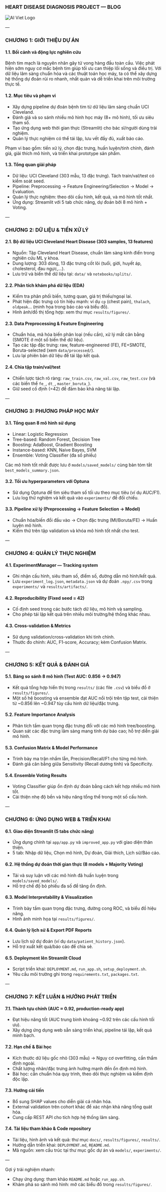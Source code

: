 ### HEART DISEASE DIAGNOSIS PROJECT — BLOG

![AI Viet Logo](assets/AIVietLT-logo.png)

—

### CHƯƠNG 1: GIỚI THIỆU DỰ ÁN

#### 1.1. Bối cảnh và động lực nghiên cứu

Bệnh tim mạch là nguyên nhân gây tử vong hàng đầu toàn cầu. Việc phát hiện sớm nguy cơ mắc bệnh tim giúp tối ưu can thiệp lối sống và điều trị. Với dữ liệu lâm sàng chuẩn hóa và các thuật toán học máy, ta có thể xây dựng hệ thống dự đoán rủi ro nhanh, nhất quán và dễ triển khai trên môi trường thực tế.

#### 1.2. Mục tiêu và phạm vi

- Xây dựng pipeline dự đoán bệnh tim từ dữ liệu lâm sàng chuẩn UCI Cleveland.
- Đánh giá và so sánh nhiều mô hình học máy (8+ mô hình), tối ưu siêu tham số.
- Tạo ứng dụng web thời gian thực (Streamlit) cho bác sĩ/người dùng trải nghiệm.
- Quản lý thực nghiệm có thể tái lập, lưu vết đầy đủ, xuất báo cáo.

Phạm vi bao gồm: tiền xử lý, chọn đặc trưng, huấn luyện/tinh chỉnh, đánh giá, giải thích mô hình, và triển khai prototype sản phẩm.

#### 1.3. Tổng quan giải pháp

- Dữ liệu: UCI Cleveland (303 mẫu, 13 đặc trưng). Tách train/val/test có kiểm soát seed.
- Pipeline: Preprocessing → Feature Engineering/Selection → Model → Evaluation.
- Quản lý thực nghiệm: theo dõi cấu hình, kết quả, và mô hình tốt nhất.
- Ứng dụng: Streamlit với 5 tab chức năng, dự đoán bởi 8 mô hình + Voting.

—

### CHƯƠNG 2: DỮ LIỆU & TIỀN XỬ LÝ

#### 2.1. Bộ dữ liệu UCI Cleveland Heart Disease (303 samples, 13 features)

- Nguồn: Tập Cleveland Heart Disease, chuẩn lâm sàng kinh điển trong nghiên cứu ML y khoa.
- Dung lượng: 303 dòng, 13 đặc trưng cốt lõi (tuổi, giới, huyết áp, cholesterol, đau ngực,...).
- Lưu trữ và biến thể dữ liệu tại: `data/` và `notebooks/splits/`.

#### 2.2. Phân tích khám phá dữ liệu (EDA)

- Kiểm tra phân phối biến, tương quan, giá trị thiếu/ngoại lai.
- Phát hiện đặc trưng có tín hiệu mạnh: ví dụ `cp` (chest pain), `thalach`, `oldpeak`... (minh họa trong báo cáo và biểu đồ).
- Hình ảnh/đồ thị tổng hợp: xem thư mục `results/figures/`.

#### 2.3. Data Preprocessing & Feature Engineering

- Chuẩn hóa, mã hóa biến phân loại (nếu cần), xử lý mất cân bằng (SMOTE ở một số biến thể dữ liệu).
- Tạo các tập đặc trưng: raw, feature-engineered (FE), FE+SMOTE, Boruta-selected (xem `data/processed/`).
- Lưu lại phiên bản dữ liệu để tái lập kết quả.

#### 2.4. Chia tập train/val/test

- Chiến lược tách rõ ràng: `raw_train.csv`, `raw_val.csv`, `raw_test.csv` (và các biến thể `fe_`, `dt_`, `master_boruta_`).
- Giữ seed cố định (=42) để đảm bảo khả năng tái lập.

—

### CHƯƠNG 3: PHƯƠNG PHÁP HỌC MÁY

#### 3.1. Tổng quan 8 mô hình sử dụng

- Linear: Logistic Regression
- Tree-based: Random Forest, Decision Tree
- Boosting: AdaBoost, Gradient Boosting
- Instance-based: KNN, Naive Bayes, SVM
- Ensemble: Voting Classifier (đa số phiếu)

Các mô hình tốt nhất được lưu ở `models/saved_models/` cùng bản tóm tắt `best_models_summary.json`.

#### 3.2. Tối ưu hyperparameters với Optuna

- Sử dụng Optuna để tìm siêu tham số tối ưu theo mục tiêu (ví dụ AUC/F1).
- Lưu log thử nghiệm và kết quả vào `experiments/` để đối chiếu.

#### 3.3. Pipeline xử lý (Preprocessing → Feature Selection → Model)

- Chuẩn hóa/biến đổi đầu vào → Chọn đặc trưng (MI/Boruta/FE) → Huấn luyện mô hình.
- Kiểm thử trên tập validation và khóa mô hình tốt nhất cho test.

—

### CHƯƠNG 4: QUẢN LÝ THỰC NGHIỆM

#### 4.1. ExperimentManager — Tracking system

- Ghi nhận cấu hình, siêu tham số, điểm số, đường dẫn mô hình/kết quả.
- Lưu `experiment_log.json`, `metadata.json` và dự đoán `.npy/.csv` trong `experiments/` và `results/artifacts/`.

#### 4.2. Reproducibility (Fixed seed = 42)

- Cố định seed trong các bước tách dữ liệu, mô hình và sampling.
- Cho phép tái lập kết quả trên nhiều môi trường/hệ thống khác nhau.

#### 4.3. Cross-validation & Metrics

- Sử dụng validation/cross-validation khi tinh chỉnh.
- Thước đo chính: AUC, F1-score, Accuracy; kèm Confusion Matrix.

—

### CHƯƠNG 5: KẾT QUẢ & ĐÁNH GIÁ

#### 5.1. Bảng so sánh 8 mô hình (Test AUC: 0.856 → 0.947)

- Kết quả tổng hợp hiển thị trong `results/` (các file `.csv`) và biểu đồ ở `results/figures/`.
- Một số hệ boosting và ensemble đạt AUC nổi trội trên tập test, cải thiện từ ~0.856 lên ~0.947 tùy cấu hình dữ liệu/đặc trưng.

#### 5.2. Feature Importance Analysis

- Phân tích tầm quan trọng đặc trưng đối với các mô hình tree/boosting.
- Quan sát các đặc trưng lâm sàng mang tính dự báo cao; hỗ trợ diễn giải mô hình.

#### 5.3. Confusion Matrix & Model Performance

- Trình bày ma trận nhầm lẫn, Precision/Recall/F1 cho từng mô hình.
- Đánh giá cân bằng giữa Sensitivity (Recall dương tính) và Specificity.

#### 5.4. Ensemble Voting Results

- Voting Classifier giúp ổn định dự đoán bằng cách kết hợp nhiều mô hình tốt.
- Cải thiện nhẹ độ bền và hiệu năng tổng thể trong một số cấu hình.

—

### CHƯƠNG 6: ỨNG DỤNG WEB & TRIỂN KHAI

#### 6.1. Giao diện Streamlit (5 tabs chức năng)

- Ứng dụng chính tại `app/app.py` và `improved_app.py` với giao diện thân thiện.
- 5 tab: Nhập dữ liệu, Chọn mô hình, Dự đoán, Giải thích, Lịch sử/Báo cáo.

#### 6.2. Hệ thống dự đoán thời gian thực (8 models + Majority Voting)

- Tải và suy luận với các mô hình đã huấn luyện trong `models/saved_models/`.
- Hỗ trợ chế độ bỏ phiếu đa số để tăng ổn định.

#### 6.3. Model Interpretability & Visualization

- Trình bày tầm quan trọng đặc trưng, đường cong ROC, và biểu đồ hiệu năng.
- Hình ảnh minh họa tại `results/figures/`.

#### 6.4. Quản lý lịch sử & Export PDF Reports

- Lưu lịch sử dự đoán (ví dụ `data/patient_history.json`).
- Hỗ trợ xuất kết quả/báo cáo để chia sẻ.

#### 6.5. Deployment lên Streamlit Cloud

- Script triển khai: `DEPLOYMENT.md`, `run_app.sh`, `setup_deployment.sh`.
- Yêu cầu môi trường ghi trong `requirements.txt`, `packages.txt`.

—

### CHƯƠNG 7: KẾT LUẬN & HƯỚNG PHÁT TRIỂN

#### 7.1. Thành tựu chính (AUC ≈ 0.92, production‑ready app)

- Đạt hiệu năng tốt (AUC trung bình khoảng ~0.92 trên các cấu hình tối ưu).
- Xây dựng ứng dụng web sẵn sàng triển khai, pipeline tái lập, kết quả minh bạch.

#### 7.2. Hạn chế & Bài học

- Kích thước dữ liệu gốc nhỏ (303 mẫu) → Nguy cơ overfitting, cần thẩm định ngoài.
- Chất lượng nhãn/đặc trưng ảnh hưởng mạnh đến ổn định mô hình.
- Bài học: cần chuẩn hóa quy trình, theo dõi thực nghiệm và kiểm định độc lập.

#### 7.3. Hướng cải tiến

- Bổ sung SHAP values cho diễn giải cá nhân hóa.
- External validation trên cohort khác để xác nhận khả năng tổng quát hóa.
- Cung cấp REST API cho tích hợp hệ thống lâm sàng.

#### 7.4. Tài liệu tham khảo & Code repository

- Tài liệu, hình ảnh và kết quả: thư mục `docs/`, `results/figures/`, `results/`.
- Hướng dẫn triển khai: `DEPLOYMENT.md`, `README.md`.
- Mã nguồn: xem cấu trúc tại thư mục gốc dự án và `models/`, `experiments/`.

—

Gợi ý trải nghiệm nhanh:

- Chạy ứng dụng: tham khảo `README.md` hoặc `run_app.sh`.
- Khám phá so sánh mô hình: mở các biểu đồ trong `results/figures/`.
